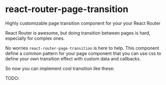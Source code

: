 # react-router-page-transition
Highly customizable page transition component for your your React Router

React Router is awesome, but doing transition between pages is hard, especially for complex ones.

No worries `react-router-page-transition` is here to help. This component define a common pattern for your
page component that you can use css to define your own transition effect with custom data and callbacks.

So now you can implement cool transition like these:

TODO:
